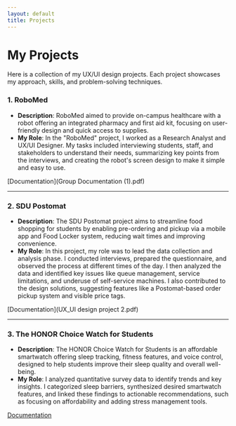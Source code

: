 ```yaml
---
layout: default
title: Projects
---
```


# My Projects

Here is a collection of my UX/UI design projects. Each project showcases my approach, skills, and problem-solving techniques.

### 1. **RoboMed**
- **Description**: RoboMed aimed to provide on-campus healthcare with a robot offering an integrated pharmacy and first aid kit, focusing on user-friendly design and quick access to supplies.
- **My Role**: In the "RoboMed" project, I worked as a Research Analyst and UX/UI Designer. My tasks included interviewing students, staff, and stakeholders to understand their needs, summarizing key points from the interviews, and creating the robot's screen design to make it simple and easy to use.

[Documentation](Group Documentation (1).pdf)

---

### 2. **SDU Postomat**
- **Description**: The SDU Postomat project aims to streamline food shopping for students by enabling pre-ordering and pickup via a mobile app and Food Locker system, reducing wait times and improving convenience.
- **My Role**: In this project, my role was to lead the data collection and analysis phase. I conducted interviews, prepared the questionnaire, and observed the process at different times of the day. I then analyzed the data and identified key issues like queue management, service limitations, and underuse of self-service machines. I also contributed to the design solutions, suggesting features like a Postomat-based order pickup system and visible price tags.

[Documentation](UX_UI design project 2.pdf)

---

### 3. **The HONOR Choice Watch for Students**
- **Description**: The HONOR Choice Watch for Students is an affordable smartwatch offering sleep tracking, fitness features, and voice control, designed to help students improve their sleep quality and overall well-being.
- **My Role**: I analyzed quantitative survey data to identify trends and key insights. I categorized sleep barriers, synthesized desired smartwatch features, and linked these findings to actionable recommendations, such as focusing on affordability and adding stress management tools.

[Documentation]([https://www.canva.com/design/DAGY9onhzKo/6M6o1Iz-n45p_Ggrzvoj8g/edit?utm_content=DAGY9onhzKo&utm_campaign=designshare&utm_medium=link2&utm_source=sharebutton)
